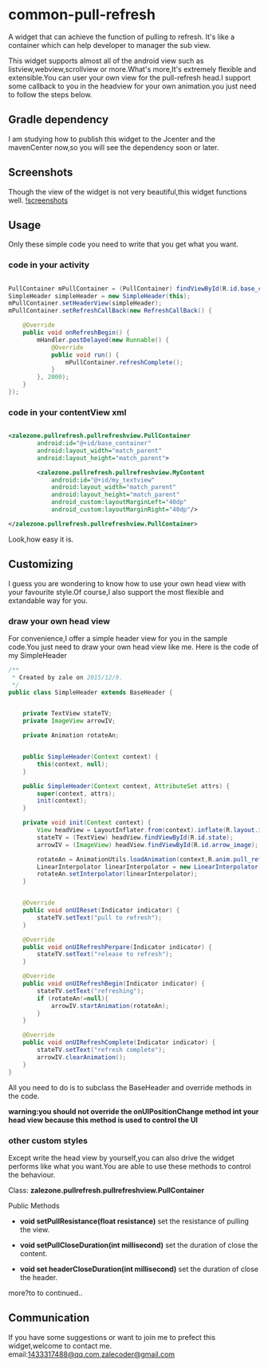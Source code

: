 # common-pull-refresh

A widget that can achieve the function of pulling to refresh. It's like a container which can help developer to manager the sub view.

This widget supports almost all of the android view such as listview,webview,scrollview or more.What's more,It's extremely flexible and extensible.You can user your own view for the pull-refresh head.I support some
callback to you in the headview for your own animation.you just need to follow the steps below.


## Gradle dependency
I am studying how to publish this widget to the Jcenter and the mavenCenter now,so you will see the dependency soon or later.

## Screenshots
Though the view of the widget is not very beautiful,this widget functions well.
[!screenshots](https://github.com/zhangliukun/zhangliukun.github.io/tree/master/image/pullrefreshshow.gif)

## Usage

Only these simple code you need to write that you get what you want.


### code in your activity
```java

PullContainer mPullContainer = (PullContainer) findViewById(R.id.base_container);
SimpleHeader simpleHeader = new SimpleHeader(this);
mPullContainer.setHeaderView(simpleHeader);
mPullContainer.setRefreshCallBack(new RefreshCallBack() {

    @Override
    public void onRefreshBegin() {
        mHandler.postDelayed(new Runnable() {
            @Override
            public void run() {
                mPullContainer.refreshComplete();
            }
        }, 2000);
    }
});
```
### code in your contentView xml

```xml

<zalezone.pullrefresh.pullrefreshview.PullContainer
        android:id="@+id/base_container"
        android:layout_width="match_parent"
        android:layout_height="match_parent">

        <zalezone.pullrefresh.pullrefreshview.MyContent
            android:id="@+id/my_textview"
            android:layout_width="match_parent"
            android:layout_height="match_parent"
            android_custom:layoutMarginLeft="40dp"
            android_custom:layoutMarginRight="40dp"/>

</zalezone.pullrefresh.pullrefreshview.PullContainer>
```
Look,how easy it is.

## Customizing
I guess you are wondering to know how to use your own head view with your favourite style.Of course,I also
support the most flexible and extandable way for you.

### draw your own head view
For convenience,I offer a simple header view for you in the sample code.You just need to draw your own head view like me.
Here is the code of my SimpleHeader

```java
/**
 * Created by zale on 2015/12/9.
 */
public class SimpleHeader extends BaseHeader {


    private TextView stateTV;
    private ImageView arrowIV;

    private Animation rotateAn;


    public SimpleHeader(Context context) {
        this(context, null);
    }

    public SimpleHeader(Context context, AttributeSet attrs) {
        super(context, attrs);
        init(context);
    }

    private void init(Context context) {
        View headView = LayoutInflater.from(context).inflate(R.layout.item_simple_headview, this);
        stateTV = (TextView) headView.findViewById(R.id.state);
        arrowIV = (ImageView) headView.findViewById(R.id.arrow_image);

        rotateAn = AnimationUtils.loadAnimation(context,R.anim.pull_refresh_arrow_anim);
        LinearInterpolator linearInterpolator = new LinearInterpolator();
        rotateAn.setInterpolator(linearInterpolator);
    }


    @Override
    public void onUIReset(Indicator indicator) {
        stateTV.setText("pull to refresh");
    }

    @Override
    public void onUIRefreshPerpare(Indicator indicator) {
        stateTV.setText("release to refresh");
    }

    @Override
    public void onUIRefreshBegin(Indicator indicator) {
        stateTV.setText("refreshing");
        if (rotateAn!=null){
            arrowIV.startAnimation(rotateAn);
        }
    }

    @Override
    public void onUIRefreshComplete(Indicator indicator) {
        stateTV.setText("refresh complete");
        arrowIV.clearAnimation();
    }
}
```

All you need to do is to subclass the BaseHeader and override methods in the code.

**warning:you should not override the onUIPositionChange method int your head view because this method is used to control the UI** 

### other custom styles
Except write the head view by yourself,you can also drive the widget performs like what you want.You are able to use these methods to 
control the behaviour.

Class: **zalezone.pullrefresh.pullrefreshview.PullContainer**

Public Methods

- **void setPullResistance(float resistance)**
    set the resistance of pulling the view.

- **void setPullCloseDuration(int millisecond)**
    set the duration of close the content.

- **void set headerCloseDuration(int millisecond)**
    set the duration of close the header. 

more?to to continued..

## Communication
If you have some suggestions or want to join me to prefect this widget,welcome to contact me.
email:1433317488@qq.com,zalecoder@gmail.com


